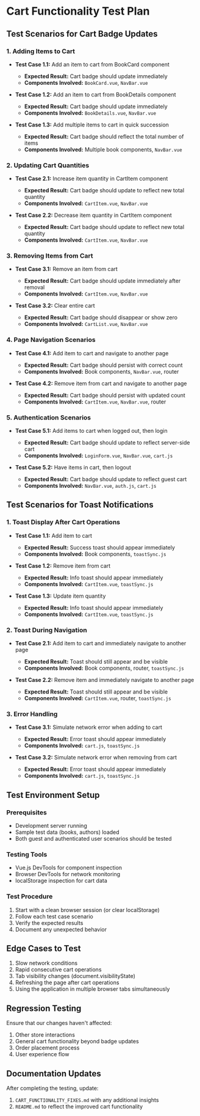 # Cart Functionality Test Plan

## Test Scenarios for Cart Badge Updates

### 1. Adding Items to Cart
- **Test Case 1.1:** Add an item to cart from BookCard component
  - **Expected Result:** Cart badge should update immediately
  - **Components Involved:** `BookCard.vue`, `NavBar.vue`

- **Test Case 1.2:** Add an item to cart from BookDetails component
  - **Expected Result:** Cart badge should update immediately
  - **Components Involved:** `BookDetails.vue`, `NavBar.vue`

- **Test Case 1.3:** Add multiple items to cart in quick succession
  - **Expected Result:** Cart badge should reflect the total number of items
  - **Components Involved:** Multiple book components, `NavBar.vue`

### 2. Updating Cart Quantities

- **Test Case 2.1:** Increase item quantity in CartItem component
  - **Expected Result:** Cart badge should update to reflect new total quantity
  - **Components Involved:** `CartItem.vue`, `NavBar.vue`

- **Test Case 2.2:** Decrease item quantity in CartItem component
  - **Expected Result:** Cart badge should update to reflect new total quantity
  - **Components Involved:** `CartItem.vue`, `NavBar.vue`

### 3. Removing Items from Cart

- **Test Case 3.1:** Remove an item from cart
  - **Expected Result:** Cart badge should update immediately after removal
  - **Components Involved:** `CartItem.vue`, `NavBar.vue`

- **Test Case 3.2:** Clear entire cart
  - **Expected Result:** Cart badge should disappear or show zero
  - **Components Involved:** `CartList.vue`, `NavBar.vue`

### 4. Page Navigation Scenarios

- **Test Case 4.1:** Add item to cart and navigate to another page
  - **Expected Result:** Cart badge should persist with correct count
  - **Components Involved:** Book components, `NavBar.vue`, router

- **Test Case 4.2:** Remove item from cart and navigate to another page
  - **Expected Result:** Cart badge should persist with updated count
  - **Components Involved:** `CartItem.vue`, `NavBar.vue`, router

### 5. Authentication Scenarios

- **Test Case 5.1:** Add items to cart when logged out, then login
  - **Expected Result:** Cart badge should update to reflect server-side cart
  - **Components Involved:** `LoginForm.vue`, `NavBar.vue`, `cart.js`

- **Test Case 5.2:** Have items in cart, then logout
  - **Expected Result:** Cart badge should update to reflect guest cart
  - **Components Involved:** `NavBar.vue`, `auth.js`, `cart.js`

## Test Scenarios for Toast Notifications

### 1. Toast Display After Cart Operations

- **Test Case 1.1:** Add item to cart
  - **Expected Result:** Success toast should appear immediately
  - **Components Involved:** Book components, `toastSync.js`

- **Test Case 1.2:** Remove item from cart
  - **Expected Result:** Info toast should appear immediately
  - **Components Involved:** `CartItem.vue`, `toastSync.js`

- **Test Case 1.3:** Update item quantity
  - **Expected Result:** Info toast should appear immediately
  - **Components Involved:** `CartItem.vue`, `toastSync.js`

### 2. Toast During Navigation

- **Test Case 2.1:** Add item to cart and immediately navigate to another page
  - **Expected Result:** Toast should still appear and be visible
  - **Components Involved:** Book components, router, `toastSync.js`

- **Test Case 2.2:** Remove item and immediately navigate to another page
  - **Expected Result:** Toast should still appear and be visible
  - **Components Involved:** `CartItem.vue`, router, `toastSync.js`

### 3. Error Handling

- **Test Case 3.1:** Simulate network error when adding to cart
  - **Expected Result:** Error toast should appear immediately
  - **Components Involved:** `cart.js`, `toastSync.js`

- **Test Case 3.2:** Simulate network error when removing from cart
  - **Expected Result:** Error toast should appear immediately
  - **Components Involved:** `cart.js`, `toastSync.js`

## Test Environment Setup

### Prerequisites
- Development server running
- Sample test data (books, authors) loaded
- Both guest and authenticated user scenarios should be tested

### Testing Tools
- Vue.js DevTools for component inspection
- Browser DevTools for network monitoring
- localStorage inspection for cart data

### Test Procedure
1. Start with a clean browser session (or clear localStorage)
2. Follow each test case scenario
3. Verify the expected results
4. Document any unexpected behavior

## Edge Cases to Test

1. Slow network conditions
2. Rapid consecutive cart operations
3. Tab visibility changes (document.visibilityState)
4. Refreshing the page after cart operations
5. Using the application in multiple browser tabs simultaneously

## Regression Testing
Ensure that our changes haven't affected:
1. Other store interactions
2. General cart functionality beyond badge updates
3. Order placement process
4. User experience flow

## Documentation Updates
After completing the testing, update:
1. `CART_FUNCTIONALITY_FIXES.md` with any additional insights
2. `README.md` to reflect the improved cart functionality
